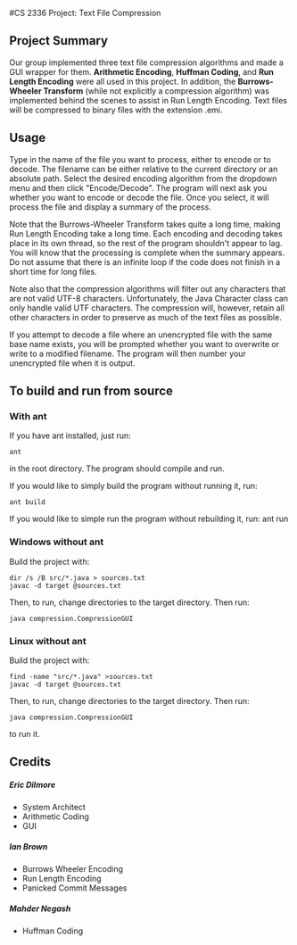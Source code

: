 #CS 2336 Project: Text File Compression

## Project Summary
Our group implemented three text file compression algorithms and made a GUI
wrapper for them. **Arithmetic Encoding**, **Huffman Coding**, and **Run Length
Encoding** were all used in this project. In addition, the **Burrows-Wheeler
Transform** (while not explicitly a compression algorithm) was implemented behind
the scenes to assist in Run Length Encoding. Text files will be compressed to
binary files with the extension .emi.

## Usage
Type in the name of the file you want to process, either to encode or to decode.
The filename can be either relative to the current directory or an absolute
path. Select the desired encoding algorithm from the dropdown menu and then
click "Encode/Decode". The program will next ask you whether you want to encode
or decode the file. Once you select, it will process the file and display a
summary of the process.

Note that the Burrows-Wheeler Transform takes quite a long time, making Run
Length Encoding take a long time. Each encoding and decoding takes place in its
own thread, so the rest of the program shouldn't appear to lag. You will know
that the processing is complete when the summary appears. Do not assume that
there is an infinite loop if the code does not finish in a short time for long
files.

Note also that the compression algorithms will filter out any characters that
are not valid UTF-8 characters. Unfortunately, the Java Character class can only
handle valid UTF characters. The compression will, however, retain all other
characters in order to preserve as much of the text files as possible.

If you attempt to decode a file where an unencrypted file with the same base
name exists, you will be prompted whether you want to overwrite or write to a
modified filename. The program will then number your unencrypted file when it is
output.

## To build and run from source
### With ant
If you have ant installed, just run:

	ant

in the root directory. The program should compile and run.

If you would like to simply build the program without running it, run:

	ant build

If you would like to simple run the program without rebuilding it, run:
	ant run

### Windows without ant
Build the project with:

	dir /s /B src/*.java > sources.txt
	javac -d target @sources.txt

Then, to run, change directories to the target directory. Then run:

	java compression.CompressionGUI

### Linux without ant
Build the project with:

	find -name "src/*.java" >sources.txt
	javac -d target @sources.txt

Then, to run, change directories to the target directory. Then run:

	java compression.CompressionGUI

to run it.

## Credits
##### Eric Dilmore
* System Architect
* Arithmetic Coding
* GUI

##### Ian Brown
* Burrows Wheeler Encoding
* Run Length Encoding
* Panicked Commit Messages

##### Mahder Negash
* Huffman Coding
